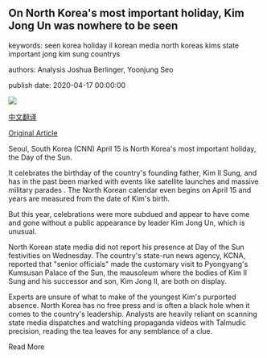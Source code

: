 ## On North Korea's most important holiday, Kim Jong Un was nowhere to be seen

keywords: seen korea holiday il korean media north koreas kims state important jong kim sung countrys

authors: Analysis Joshua Berlinger, Yoonjung Seo

publish date: 2020-04-17 00:00:00

![](https://cdn.cnn.com/cnnnext/dam/assets/200308195832-02-kim-jong-un-file-super-tease.jpg)

[中文翻译](On%20North%20Korea%27s%20most%20important%20holiday%2C%20Kim%20Jong%20Un%20was%20nowhere%20to%20be%20seen_zh.md)

[Original Article](https://edition.cnn.com/2020/04/17/asia/north-korea-kim-jong-un-intl-hnk/index.html)

Seoul, South Korea (CNN) April 15 is North Korea's most important holiday, the Day of the Sun.

It celebrates the birthday of the country's founding father, Kim Il Sung, and has in the past been marked with events like satellite launches and massive military parades . The North Korean calendar even begins on April 15 and years are measured from the date of Kim's birth.

But this year, celebrations were more subdued and appear to have come and gone without a public appearance by leader Kim Jong Un, which is unusual.

North Korean state media did not report his presence at Day of the Sun festivities on Wednesday. The country's state-run news agency, KCNA, reported that "senior officials" made the customary visit to Pyongyang's Kumsusan Palace of the Sun, the mausoleum where the bodies of Kim Il Sung and his successor and son, Kim Jong Il, are both on display.

Experts are unsure of what to make of the youngest Kim's purported absence. North Korea has no free press and is often a black hole when it comes to the country's leadership. Analysts are heavily reliant on scanning state media dispatches and watching propaganda videos with Talmudic precision, reading the tea leaves for any semblance of a clue.

Read More